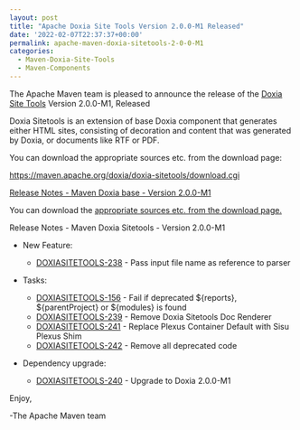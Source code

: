```yaml
---
layout: post
title: "Apache Doxia Site Tools Version 2.0.0-M1 Released"
date: '2022-02-07T22:37:37+00:00'
permalink: apache-maven-doxia-sitetools-2-0-0-M1
categories:
  - Maven-Doxia-Site-Tools
  - Maven-Components
---
```

The Apache Maven team is pleased to announce the release of the
[Doxia Site Tools](https://maven.apache.org/doxia/doxia-sitetools/) Version 2.0.0-M1,
Released

Doxia Sitetools is an extension of base Doxia component that generates either
HTML sites, consisting of decoration and content that was generated by Doxia,
or documents like RTF or PDF.

You can download the appropriate sources etc. from the download page:

https://maven.apache.org/doxia/doxia-sitetools/download.cgi


<!-- more -->

[Release Notes - Maven Doxia base - Version 2.0.0-M1](https://issues.apache.org/jira/secure/ReleaseNote.jspa?projectId=12317320&version=12351319)

You can download the [appropriate sources etc. from the download page.][download]


Release Notes - Maven Doxia Sitetools - Version 2.0.0-M1


* New Feature:

    * [DOXIASITETOOLS-238](https://issues.apache.org/jira/browse/DOXIASITETOOLS-238) - Pass input file name as reference to parser

* Tasks:

    * [DOXIASITETOOLS-156](https://issues.apache.org/jira/browse/DOXIASITETOOLS-156) - Fail if deprecated ${reports}, ${parentProject} or ${modules} is found
    * [DOXIASITETOOLS-239](https://issues.apache.org/jira/browse/DOXIASITETOOLS-239) - Remove Doxia Sitetools Doc Renderer
    * [DOXIASITETOOLS-241](https://issues.apache.org/jira/browse/DOXIASITETOOLS-241) - Replace Plexus Container Default with Sisu Plexus Shim
    * [DOXIASITETOOLS-242](https://issues.apache.org/jira/browse/DOXIASITETOOLS-242) - Remove all deprecated code

* Dependency upgrade:

    * [DOXIASITETOOLS-240](https://issues.apache.org/jira/browse/DOXIASITETOOLS-240) - Upgrade to Doxia 2.0.0-M1

Enjoy,

-The Apache Maven team

[download]: https://maven.apache.org/doxia/doxia-sitetools/download.cgi
 
